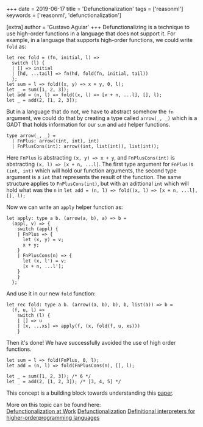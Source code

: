 +++
date = 2019-06-17
title = 'Defunctionalization'
tags = ['reasonml']
keywords = ['reasonml', 'defunctionalization']

[extra]
author = 'Gustavo Aguiar'
+++
Defunctionalizing is a technique to use high-order
functions in a language that does not support it.
For example, in a language that supports high-order
functions, we could write `fold` as:

```reason
let rec fold = (fn, initial, l) =>
  switch (l) {
  | [] => initial
  | [hd, ...tail] => fn(hd, fold(fn, initial, tail))
  };
let sum = l => fold((x, y) => x + y, 0, l);
let _ = sum([1, 2, 3]);
let add = (n, l) => fold((x, l) => [x + n, ...l], [], l);
let _ = add(2, [1, 2, 3]);
```

But in a language that do not, we have to abstract
somehow the `fn` argument, we could do that by
creating a type called `arrow(_, _)` which is a GADT
that holds information for our `sum` and `add` helper functions.

```reason
type arrow(_, _) =
  | FnPlus: arrow((int, int), int)
  | FnPlusCons(int): arrow((int, list(int)), list(int));
```

Here `FnPlus` is abstracting `(x, y) => x + y`, and
`FnPlusCons(int)` is abstracting `(x, l) => [x + n, ...l]`.
The first type argument for `FnPlus` is `(int, int)` which
will hold our function arguments, the second type argument is
a `int` that represents the result of the function. The same structure
applies to `FnPlusCons(int)`, but with an adittional `int` which will hold
what was the `n` in `let add = (n, l) => fold((x, l) => [x + n, ...l], [], l);`

Now we can write an `apply` helper function as:

```reason
let apply: type a b. (arrow(a, b), a) => b =
  (appl, v) => {
    switch (appl) {
    | FnPlus => {
      let (x, y) = v;
      x + y;
    }
    | FnPlusCons(n) => {
      let (x, l') = v;
      [x + n, ...l'];
    }
    }
  };
```

And use it in our new `fold` function:

```reason
let rec fold: type a b. (arrow((a, b), b), b, list(a)) => b =
  (f, u, l) => 
    switch (l) {
    | [] => u
    | [x, ...xs] => apply(f, (x, fold(f, u, xs)))
    }
```

Then it's done! We have successfully avoided the use of high order functions.

```reason
let sum = l => fold(FnPlus, 0, l);
let add = (n, l) => fold(FnPlusCons(n), [], l);

let _ = sum([1, 2, 3]); /* 6 */
let _ = add(2, [1, 2, 3]); /* [3, 4, 5] */
```

This concept is a building block towards understanding this [paper](https://www.cl.cam.ac.uk/~jdy22/papers/lightweight-higher-kinded-polymorphism.pdf).

More on this topic can be found here:  
[Defunctionalization at Work](https://www.brics.dk/RS/01/23/BRICS-RS-01-23.pdf)
[Defunctionalization](https://en.wikipedia.org/wiki/Defunctionalization)
[Definitional interpreters for higher-orderprogramming languages](https://surface.syr.edu/cgi/viewcontent.cgi?article=1012&context=lcsmith_other)
